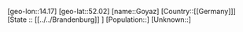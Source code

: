﻿---
location: [52.02,14.17]
type: City
tags:
- geo/City


SpocWebEntityId: 30529
isDeleted: false
confidential: public

---
[geo-lon::14.17]
[geo-lat::52.02]
[name::Goyaz]
[Country::[[Germany]]]
[State :: [[../../Brandenburg]] ]
[Population::]
[Unknown::]

